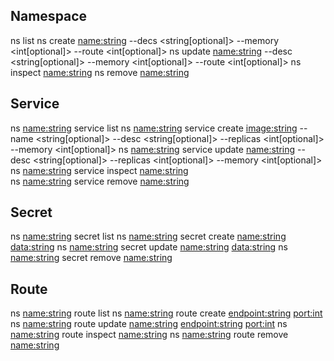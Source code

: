 

## Namespace
ns list
ns create <name:string> --decs <string[optional]> --memory <int[optional]> --route <int[optional]>
ns update <name:string> --desc <string[optional]> --memory <int[optional]> --route <int[optional]>
ns inspect <name:string>
ns remove <name:string>

## Service
ns <name:string> service list
ns <name:string> service create <image:string> --name <string[optional]> --desc <string[optional]> --replicas <int[optional]> --memory <int[optional]>
ns <name:string> service update <name:string> --desc <string[optional]> --replicas <int[optional]> --memory <int[optional]>
ns <name:string> service inspect <name:string>  
ns <name:string> service remove <name:string> 
 
## Secret
ns <name:string> secret list 
ns <name:string> secret create <name:string> <data:string> 
ns <name:string> secret update <name:string> <data:string> 
ns <name:string> secret remove <name:string> 

## Route
ns <name:string> route list 
ns <name:string> route create <endpoint:string> <port:int> 
ns <name:string> route update <name:string> <endpoint:string> <port:int> 
ns <name:string> route inspect <name:string> 
ns <name:string> route remove <name:string> 